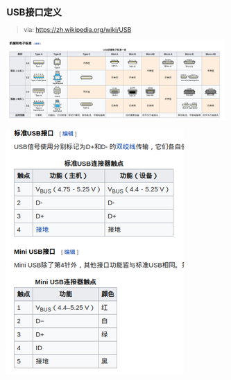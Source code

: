 ## USB接口定义

> via: https://zh.wikipedia.org/wiki/USB

![image-20220415191814098](_assets/USB/image-20220415191814098.png)

![image-20220415191838452](_assets/USB/image-20220415191838452.png)